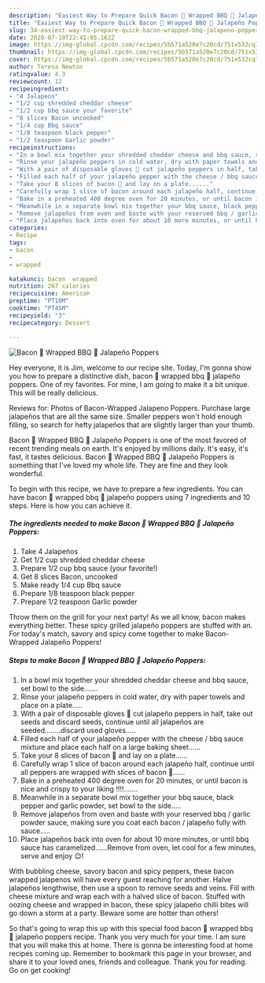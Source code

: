 ```yaml
---
description: "Easiest Way to Prepare Quick Bacon 🥓 Wrapped BBQ 🍖 Jalapeño Poppers"
title: "Easiest Way to Prepare Quick Bacon 🥓 Wrapped BBQ 🍖 Jalapeño Poppers"
slug: 34-easiest-way-to-prepare-quick-bacon-wrapped-bbq-jalapeno-poppers
date: 2020-07-10T22:41:05.162Z
image: https://img-global.cpcdn.com/recipes/5b571a520e7c20cd/751x532cq70/bacon-🥓-wrapped-bbq-🍖-jalapeno-poppers-recipe-main-photo.jpg
thumbnail: https://img-global.cpcdn.com/recipes/5b571a520e7c20cd/751x532cq70/bacon-🥓-wrapped-bbq-🍖-jalapeno-poppers-recipe-main-photo.jpg
cover: https://img-global.cpcdn.com/recipes/5b571a520e7c20cd/751x532cq70/bacon-🥓-wrapped-bbq-🍖-jalapeno-poppers-recipe-main-photo.jpg
author: Teresa Newton
ratingvalue: 4.3
reviewcount: 12
recipeingredient:
- "4 Jalapeos"
- "1/2 cup shredded cheddar cheese"
- "1/2 cup bbq sauce your favorite"
- "8 slices Bacon uncooked"
- "1/4 cup Bbq sauce"
- "1/8 teaspoon black pepper"
- "1/2 teaspoon Garlic powder"
recipeinstructions:
- "In a bowl mix together your shredded cheddar cheese and bbq sauce, set bowl to the side......."
- "Rinse your jalapeño peppers in cold water, dry with paper towels and place on a plate....."
- "With a pair of disposable gloves 🧤 cut jalapeño peppers in half, take out seeds and discard seeds, continue until all jalapeños are seeded........discard used gloves....."
- "Filled each half of your jalapeño pepper with the cheese / bbq sauce mixture and place each half on a large baking sheet......"
- "Take your 8 slices of bacon 🥓 and lay on a plate......"
- "Carefully wrap 1 slice of bacon around each jalapeño half, continue until all peppers are wrapped with slices of bacon 🥓......"
- "Bake in a preheated 400 degree oven for 20 minutes, or until bacon is nice and crispy to your liking !!!!......."
- "Meanwhile in a separate bowl mix together your bbq sauce, black pepper and garlic powder, set bowl to the side....."
- "Remove jalapeños from oven and baste with your reserved bbq / garlic powder sauce, making sure you coat each bacon / jalapeño fully with sauce....."
- "Place jalapeños back into oven for about 10 more minutes, or until bbq sauce has caramelized......Remove from oven, let cool for a few minutes, serve and enjoy 😉!"
categories:
- Recipe
tags:
- bacon
- 
- wrapped

katakunci: bacon  wrapped 
nutrition: 267 calories
recipecuisine: American
preptime: "PT10M"
cooktime: "PT45M"
recipeyield: "3"
recipecategory: Dessert

---
```



![Bacon 🥓 Wrapped BBQ 🍖 Jalapeño Poppers](https://img-global.cpcdn.com/recipes/5b571a520e7c20cd/751x532cq70/bacon-🥓-wrapped-bbq-🍖-jalapeno-poppers-recipe-main-photo.jpg)

Hey everyone, it is Jim, welcome to our recipe site. Today, I'm gonna show you how to prepare a distinctive dish, bacon 🥓 wrapped bbq 🍖 jalapeño poppers. One of my favorites. For mine, I am going to make it a bit unique. This will be really delicious.

Reviews for: Photos of Bacon-Wrapped Jalapeno Poppers. Purchase large jalapeños that are all the same size. Smaller peppers won&#39;t hold enough filling, so search for hefty jalapeños that are slightly larger than your thumb.

Bacon 🥓 Wrapped BBQ 🍖 Jalapeño Poppers is one of the most favored of recent trending meals on earth. It's enjoyed by millions daily. It's easy, it's fast, it tastes delicious. Bacon 🥓 Wrapped BBQ 🍖 Jalapeño Poppers is something that I've loved my whole life. They are fine and they look wonderful.


To begin with this recipe, we have to prepare a few ingredients. You can have bacon 🥓 wrapped bbq 🍖 jalapeño poppers using 7 ingredients and 10 steps. Here is how you can achieve it.

<!--inarticleads1-->

##### The ingredients needed to make Bacon 🥓 Wrapped BBQ 🍖 Jalapeño Poppers:

1. Take 4 Jalapeños
1. Get 1/2 cup shredded cheddar cheese
1. Prepare 1/2 cup bbq sauce (your favorite!)
1. Get 8 slices Bacon, uncooked
1. Make ready 1/4 cup Bbq sauce
1. Prepare 1/8 teaspoon black pepper
1. Prepare 1/2 teaspoon Garlic powder


Throw them on the grill for your next party! As we all know, bacon makes everything better. These spicy grilled jalapeño poppers are stuffed with an. For today&#39;s match, savory and spicy come together to make Bacon-Wrapped Jalapeño Poppers! 

<!--inarticleads2-->

##### Steps to make Bacon 🥓 Wrapped BBQ 🍖 Jalapeño Poppers:

1. In a bowl mix together your shredded cheddar cheese and bbq sauce, set bowl to the side.......
1. Rinse your jalapeño peppers in cold water, dry with paper towels and place on a plate.....
1. With a pair of disposable gloves 🧤 cut jalapeño peppers in half, take out seeds and discard seeds, continue until all jalapeños are seeded........discard used gloves.....
1. Filled each half of your jalapeño pepper with the cheese / bbq sauce mixture and place each half on a large baking sheet......
1. Take your 8 slices of bacon 🥓 and lay on a plate......
1. Carefully wrap 1 slice of bacon around each jalapeño half, continue until all peppers are wrapped with slices of bacon 🥓......
1. Bake in a preheated 400 degree oven for 20 minutes, or until bacon is nice and crispy to your liking !!!!.......
1. Meanwhile in a separate bowl mix together your bbq sauce, black pepper and garlic powder, set bowl to the side.....
1. Remove jalapeños from oven and baste with your reserved bbq / garlic powder sauce, making sure you coat each bacon / jalapeño fully with sauce.....
1. Place jalapeños back into oven for about 10 more minutes, or until bbq sauce has caramelized......Remove from oven, let cool for a few minutes, serve and enjoy 😉!


With bubbling cheese, savory bacon and spicy peppers, these bacon wrapped jalapenos will have every guest reaching for another. Halve jalapeños lengthwise, then use a spoon to remove seeds and veins. Fill with cheese mixture and wrap each with a halved slice of bacon. Stuffed with oozing cheese and wrapped in bacon, these spicy jalapeño chilli bites will go down a storm at a party. Beware some are hotter than others! 

So that's going to wrap this up with this special food bacon 🥓 wrapped bbq 🍖 jalapeño poppers recipe. Thank you very much for your time. I am sure that you will make this at home. There is gonna be interesting food at home recipes coming up. Remember to bookmark this page in your browser, and share it to your loved ones, friends and colleague. Thank you for reading. Go on get cooking!
